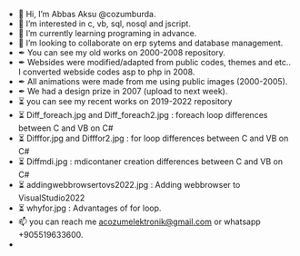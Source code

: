 - 👋 Hi, I’m Abbas Aksu @cozumburda.
- 👀 I’m interested in c, vb, sql, nosql and jscript.
- 🌱 I’m currently learning programing in advance.
- 💞️ I’m looking to collaborate on erp sytems and database management.
- ✒ You can see my old works on 2000-2008 repository. 
- ✒ Websides were modified/adapted from public codes, themes and etc.. I converted webside codes asp to php in 2008.
- ✒ All animations were made from me using public images (2000-2005).
- ✒ We had a design prize in 2007 (upload to next week).
- ⏳ you can see my recent works on 2019-2022 repository
- ⏳ Diff_foreach.jpg and Diff_foreach2.jpg : foreach loop differences between C and VB on C#
- ⏳ Difffor.jpg and Difffor2.jpg : for loop differences between C and VB on C#
- ⏳ Diffmdi.jpg : mdicontaner creation differences between C and VB on C#
- ⏳ addingwebbrowsertovs2022.jpg : Adding webbrowser to VisualStudio2022
- ⏳ whyfor.jpg : Advantages of for loop.
- 📫 you can reach me acozumelektronik@gmail.com or whatsapp +905519633600.
- 

<!---
cozumburda/cozumburda is a ✨ special ✨ repository because its `README.md` (this file) appears on your GitHub profile.
You can click the Preview link to take a look at your changes.
--->
